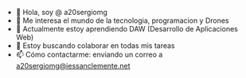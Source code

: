 - 👋 Hola, soy @ a20sergiomg
- 👀 Me interesa el mundo de la tecnologia, programacion y Drones 
- 🌱 Actualmente estoy aprendiendo DAW (Desarrollo de Aplicaciones Web)
- 💞️ Estoy buscando colaborar en todas mis tareas 
- 📫 Cómo contactarme: enviando un correo a a20sergiomg@iessanclemente.net

<!---
a20sergiomg/a20sergiomg is a ✨ special ✨ repository because its `README.md` (this file) appears on your GitHub profile.
You can click the Preview link to take a look at your changes.
--->
